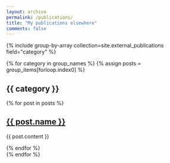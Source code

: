 ```yaml
---
layout: archive
permalink: /publications/
title: "My publications elsewhere"
comments: false
---
```


{% include group-by-array collection=site.external_publications field="category" %}

{% for category in group_names %}
  {% assign posts = group_items[forloop.index0] %}
  <h2 id="{{ category }}" class="archive__subtitle">{{ category }}</h2>
  {% for post in posts %}
  <h2>
    <a href="{{ post.external_url }}">
      {{ post.name }}
    </a>
  </h2>
  <p>{{ post.content }}</p>
  {% endfor %}
  <br>
{% endfor %}
